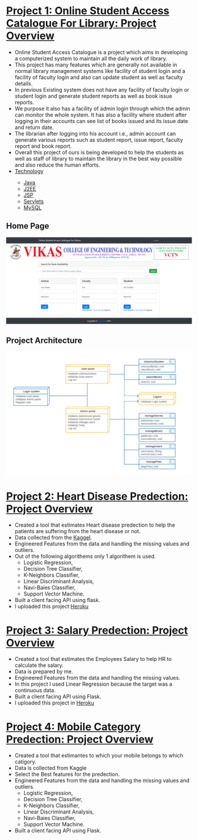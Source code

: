 # [Project 1: Online Student Access Catalogue For Library: Project Overview](https://github.com/SivaRamiReddyModugula/Online-Student-Access-Catalogue-For-Library)
- Online Student Access Catalogue is a project which aims in developing a computerized system to maintain all the daily work of library. 
- This project has many features which are generally not available in normal library management systems like facility of student login and a facility of faculty login and also can update student as well as faculty details. 
- In previous Existing system does not have any facility of faculty login or student login and generate student reports as well as book issue reports.
- We purpose it also has a facility of admin login through which the admin can monitor the whole system. It has also a facility where student after logging in their accounts can see list of books issued and its issue date and return date. 
- The librarian after logging into his account i.e., admin account can generate various reports such as student report, issue report, faculty report and book report. 
- Overall this project of ours is being developed to help the students as well as staff of library to maintain the library in the best way possible and also reduce the human efforts.   
- <ins>Technology<ins>
  - Java
  - J2EE
  - JSP
  - Servlets
  - MySQL  
## Home Page
 ![Home Page](/images/Home.PNG)
## Project Architecture  
 ![This Project Architecture](/images/Architecture.png)
# [Project 2: Heart Disease Predection: Project Overview](https://github.com/SivaRamiReddyModugula/heart_disease_predection)
- Created a tool that estimates Heart disease predection  to help the patients are suffering from the heart disease or not.
- Data collected from the [Kaggel](https://www.kaggle.com/ronitf/heart-disease-uci).  
- Engineered Features from the data and handling the missing values and outliers.  
- Out of the following algorithems only 1 algorithem is used.
  - Logistic Regression, 
  - Decision Tree Classifier, 
  - K-Neighbors Classifier, 
  - Linear Discriminant Analysis, 
  - Navi-Baies Classifier, 
  - Support Vector Machine.  
- Built a client facing API using flask.
- I uploaded this project [Heroku](https://heart-disease-pediction-api.herokuapp.com/)
# [Project 3: Salary Predection: Project Overview](https://github.com/SivaRamiReddyModugula/Salary-Predection)
- Created a tool that estimates the Employees Salary to help HR to calculate the salary.
- Data is prepared by me.
- Engineered Features from the data and handling the missing values.
- In this project I used Linear Regression because the target was a continuous data.
- Built a client facing API using Flask.
- I uploaded this project in [Heroku](https://salary-predection-api.herokuapp.com/)
# [Project 4: Mobile Category Predection: Project Overview](https://github.com/SivaRamiReddyModugula/Mobile-Category-Predection)
- Created a tool that estimantes to which your mobile belongs to which catigory.
- Data is collected from Kaggle
- Select the Best features for the predection.
- Engineered Features from the data and handling the missing values and outliers.
  - Logistic Regression,
  - Decision Tree Classifier,
  - K-Neighbors Classifier,
  - Linear Discriminant Analysis,
  - Navi-Baies Classifier,
  - Support Vector Machine. 
- Built a client facing API using Flask.
